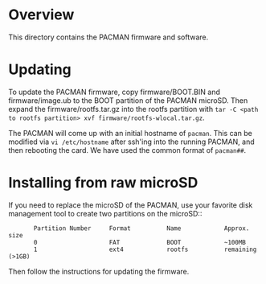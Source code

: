 # Overview
This directory contains the PACMAN firmware and software.

# Updating
To update the PACMAN firmware, copy firmware/BOOT.BIN and firmware/image.ub to the BOOT partition of the
PACMAN microSD. Then expand the firmware/rootfs.tar.gz into the rootfs partition with `tar -C <path to rootfs partition> xvf firmware/rootfs-wlocal.tar.gz`.

The PACMAN will come up with an initial hostname of `pacman`. This can be modified via `vi /etc/hostname`
after ssh'ing into the running PACMAN, and then rebooting the card. We have used the common format of
`pacman##`.

# Installing from raw microSD
If you need to replace the microSD of the PACMAN, use your favorite disk management tool to create two
partitions on the microSD::

           Partition Number     Format          Name            Approx. size
           0                    FAT             BOOT            ~100MB
           1                    ext4            rootfs          remaining (>1GB)

Then follow the instructions for updating the firmware.